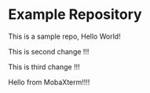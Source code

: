 # Example Repository 
This is a sample repo, Hello World!

This is second change !!!

This is third change !!!

Hello from MobaXterm!!!!
